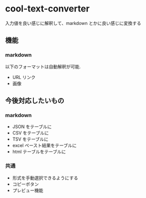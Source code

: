 # cool-text-converter

入力値を良い感じに解釈して、markdown とかに良い感じに変換する

## 機能

### markdown

以下のフォーマットは自動解釈が可能.

- URL リンク
- 画像

## 今後対応したいもの

### markdown

- JSON をテーブルに
- CSV をテーブルに
- TSV をテーブルに
- excel ペースト結果をテーブルに
- html テーブルをテーブルに

### 共通

- 形式を手動選択できるようにする
- コピーボタン
- プレビュー機能
